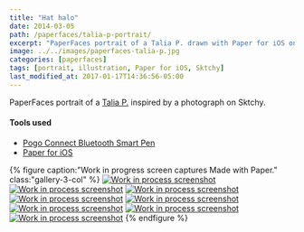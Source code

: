 ```yaml
---
title: "Hat halo"
date: 2014-03-05
path: /paperfaces/talia-p-portrait/
excerpt: "PaperFaces portrait of a Talia P. drawn with Paper for iOS on an iPad."
image: ../../images/paperfaces-talia-p.jpg
categories: [paperfaces]
tags: [portrait, illustration, Paper for iOS, Sktchy]
last_modified_at: 2017-01-17T14:36:56-05:00
---
```


PaperFaces portrait of a [Talia P.](https://sktchy.com/SVXZg) inspired by a photograph on Sktchy.

#### Tools used

- [Pogo Connect Bluetooth Smart Pen](https://www.amazon.com/gp/product/B009K448L4/ref=as_li_ss_tl?ie=UTF8&camp=1789&creative=390957&creativeASIN=B009K448L4&linkCode=as2&tag=mademist-20)
- [Paper for iOS](https://paper.bywetransfer.com/)

{% figure caption:"Work in progress screen captures Made with Paper." class:"gallery-3-col" %}
[![Work in process screenshot](../../images/paperfaces-talia-p-process-1-600.jpg)](../../images/paperfaces-talia-p-process-1-lg.jpg)
[![Work in process screenshot](../../images/paperfaces-talia-p-process-2-600.jpg)](../../images/paperfaces-talia-p-process-2-lg.jpg)
[![Work in process screenshot](../../images/paperfaces-talia-p-process-3-600.jpg)](../../images/paperfaces-talia-p-process-3-lg.jpg)
[![Work in process screenshot](../../images/paperfaces-talia-p-process-4-600.jpg)](../../images/paperfaces-talia-p-process-4-lg.jpg)
[![Work in process screenshot](../../images/paperfaces-talia-p-process-5-600.jpg)](../../images/paperfaces-talia-p-process-5-lg.jpg)
[![Work in process screenshot](../../images/paperfaces-talia-p-process-6-600.jpg)](../../images/paperfaces-talia-p-process-6-lg.jpg)
[![Work in process screenshot](../../images/paperfaces-talia-p-process-7-600.jpg)](../../images/paperfaces-talia-p-process-7-lg.jpg)
[![Work in process screenshot](../../images/paperfaces-talia-p-process-8-600.jpg)](../../images/paperfaces-talia-p-process-8-lg.jpg)
{% endfigure %}
